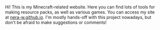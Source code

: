 Hi! This is my Minecraft-related website. Here you can find lots of tools for making resource packs, as well as various games.
You can access my site at [nera-w.github.io](https://nera-w.github.io/).
I'm mostly hands-off with this project nowadays, but don't be afraid to make suggestions or comments!
